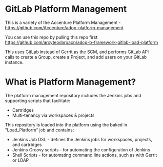 # GitLab Platform Management

This is a variety of the Accenture Platform Management - https://github.com/Accenture/adop-platform-management

You can use this repo by pulling this repo first: https://github.com/arcyteodoroacn/adop-b-framework-gitlab-load-platform

This uses GitLab instead of Gerrit as the SCM, and performs GitLab API calls to create a Group, create a Project, and add users on your GitLab instance.

# What is Platform Management?

The platform management repository includes the Jenkins jobs and supporting scripts that facilitate:

- Cartridges
- Multi-tenancy via workspaces & projects

This repository is loaded into the platform using the baked in "Load\_Platform" job and contains:

- Jenkins Job DSL - defines the Jenkins jobs for workspaces, projects, and cartridges
- Jenkins Groovy scripts - for automating the configuration of Jenkins
- Shell Scripts - for automating command line actions, such as with Gerrit or LDAP